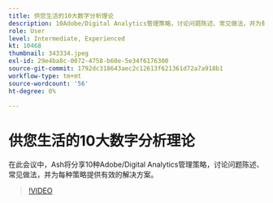 ```yaml
---
title: 供您生活的10大数字分析理论
description: 10Adobe/Digital Analytics管理策略，讨论问题陈述、常见做法，并为每个策略提供有效的解决方案。
role: User
level: Intermediate, Experienced
kt: 10468
thumbnail: 343334.jpeg
exl-id: 29e4ba8c-0072-4758-b60e-5e34f6176300
source-git-commit: 1792dc318643aec2c12613f621361d72a7a918b1
workflow-type: tm+mt
source-wordcount: '56'
ht-degree: 0%

---
```


# 供您生活的10大数字分析理论

在此会议中，Ash将分享10种Adobe/Digital Analytics管理策略，讨论问题陈述、常见做法，并为每种策略提供有效的解决方案。

>[!VIDEO](https://video.tv.adobe.com/v/343334/?quality=12&learn=on)
